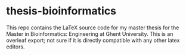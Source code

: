 # thesis-bioinformatics
This repo contains the LaTeX source code for my master thesis for the Master in Bioinformatics: Engineering at Ghent University. This is an overleaf export; not sure if it is directly compatible with any other latex editors.
